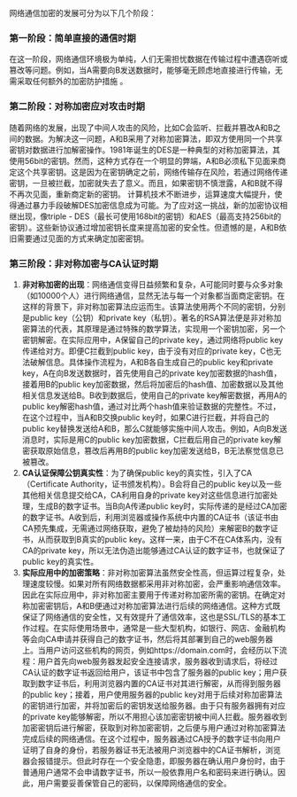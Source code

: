 网络通信加密的发展可分为以下几个阶段：
### 第一阶段：简单直接的通信时期
在这一阶段，网络通信环境极为单纯，人们无需担忧数据在传输过程中遭遇窃听或篡改等问题。例如，当A需要向B发送数据时，能够毫无顾虑地直接进行传输，无需采取任何额外的加密防护措施 。

### 第二阶段：对称加密应对攻击时期
随着网络的发展，出现了中间人攻击的风险，比如C会监听、拦截并篡改A和B之间的数据。为解决这一问题，A和B采用了对称加密算法，即双方使用同一个共享密钥对数据进行加解密操作。1981年诞生的DES是一种典型的对称加密算法，其使用56bit的密钥。然而，这种方式存在一个明显的弊端，A和B必须私下见面来商定这个共享密钥。这是因为在密钥确定之前，网络传输存在风险，若通过网络传递密钥，一旦被拦截，加密就失去了意义。而且，如果密钥不慎泄露，A和B就不得不再次见面，重新商定新的密钥。 
计算机技术不断进步，运算速度大幅提升，使得通过暴力手段破解DES加密信息成为可能。为了应对这一挑战，新的加密协议相继出现，像triple - DES（最长可使用168bit的密钥）和AES（最高支持256bit的密钥）。这些新协议通过增加密钥长度来提高加密的安全性。但遗憾的是，A和B依旧需要通过见面的方式来确定加密密钥。 

### 第三阶段：非对称加密与CA认证时期
1. **非对称加密的出现**：网络通信变得日益频繁和复杂，A可能同时要与众多对象（如10000个人）进行网络通信，显然无法与每一个对象都当面商定密钥。在这样的背景下，非对称加密算法应运而生。该算法使用两个不同的密钥，分别是public key（公钥）和private key（私钥）。著名的RSA算法便是非对称加密算法的代表，其原理是通过特殊的数学算法，实现用一个密钥加密，另一个密钥解密。在实际应用中，A保留自己的private key，通过网络将public key传递给对方。即便C拦截到public key，由于没有对应的private key，C也无法破解信息。具体操作流程为，A和B各自生成自己的public key和private key，A在向B发送数据时，首先使用自己的private key加密数据的hash值，接着用B的public key加密数据，然后将加密后的hash值、加密数据以及其他相关信息发送给B。B收到数据后，使用自己的private key解密数据，再用A的public key解密hash值，通过对比两个hash值来验证数据的完整性。不过，在这个过程中，当A和B交换public key时，如果C进行拦截，并将自己的public key替换发送给A和B，那么C就能够实施中间人攻击。例如，A向B发送消息时，实际是用C的public key加密数据，C拦截后用自己的private key解密获取原始信息，篡改后再用B的public key加密发送给B，B无法察觉信息已被篡改。
2. **CA认证保障公钥真实性**：为了确保public key的真实性，引入了CA（Certificate Authority，证书颁发机构）。B会将自己的public key以及一些其他相关信息提交给CA，CA利用自身的private key对这些信息进行加密处理，生成B的数字证书。当B向A传递public key时，实际传递的是经过CA加密的数字证书。A收到后，利用浏览器或操作系统中内置的CA证书（该证书由CA预先集成，无需通过网络获取，避免了被劫持的风险）来解密B的数字证书，从而获取到B真实的public key。这样一来，由于C不在CA体系内，没有CA的private key，所以无法伪造出能够通过CA认证的数字证书，也就保证了public key的真实性。
3. **实际应用中的加密策略**：非对称加密算法虽然安全性高，但运算过程复杂，处理速度较慢。如果对所有网络数据都采用非对称加密，会严重影响通信效率。因此在实际应用中，非对称加密主要用于传递对称加密所需的密钥。在确定对称加密密钥后，A和B便通过对称加密算法进行后续的网络通信。这种方式既保证了网络通信的安全性，又有效提升了通信效率，这也是SSL/TLS的基本工作过程。在实际使用场景中，通常是一些大型机构，如银行、网店、金融机构等会向CA申请并获得自己的数字证书，然后将其部署到自己的web服务器上。当用户访问这些机构的网页，例如https://domain.com时，会经历以下流程：用户首先向web服务器发起安全连接请求，服务器收到请求后，将经过CA认证的数字证书返回给用户，该证书中包含了服务器的public key；用户获取到数字证书后，利用浏览器内置的CA证书对其进行解密，从而得到服务器的public key；接着，用户使用服务器的public key对用于后续对称加密算法的密钥进行加密，并将加密后的密钥发送给服务器。由于只有服务器拥有对应的private key能够解密，所以不用担心该加密密钥被中间人拦截。服务器收到加密密钥后进行解密，获取到对称加密密钥，之后便与用户通过对称加密算法完成后续的网络通信。在这个过程中，服务器通过CA授予的数字证书向用户证明了自身的身份，若服务器证书无法被用户浏览器中的CA证书解析，浏览器会报错提示。但此时存在一个安全隐患，即服务器在确认用户身份时，由于普通用户通常不会申请数字证书，所以一般依靠用户名和密码来进行确认。因此，用户需要妥善保管自己的密码，以保障网络通信的安全。 
